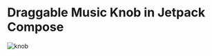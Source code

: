 # Draggable Music Knob in Jetpack Compose
![knob](https://user-images.githubusercontent.com/57623004/223723912-04a3d6c7-8901-4806-9c32-916dce5e9cd0.png)
